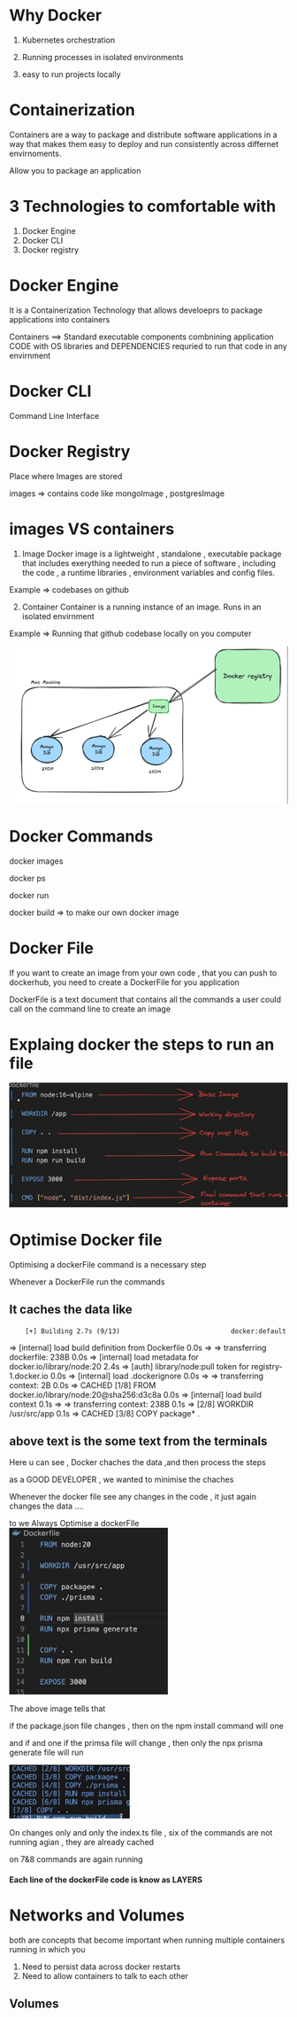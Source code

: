 # Why Docker

1) Kubernetes orchestration 

2) Running processes in isolated environments

3) easy to run projects locally

# Containerization

 Containers are a way to package and distribute software applications in a way that makes them easy to deploy and run consistently across differnet envirnoments.

 Allow you to package an application

 # 3 Technologies to comfortable with 
 1) Docker Engine
 2) Docker CLI
 3) Docker registry

 # Docker Engine
 
 It is a Containerization Technology that allows develoeprs to package applications into containers

 Containers ==> Standard executable components combnining application CODE with OS libraries and DEPENDENCIES requried to run that code in any envirnment

 # Docker CLI
  Command Line Interface

 # Docker Registry

 Place where Images are stored 

 images => contains code like mongoImage , postgresImage

 # images VS containers

 1) Image
 Docker image is a lightweight , standalone , executable package that includes exerything needed to run a piece of software , including the code , a runtime libraries , environment variables and config files.

   Example => codebases on github


2) Container
 Container is a running instance of an image. 
 Runs in an isolated envirnment

 Example => Running that github codebase locally on you computer

 ![alt text](image.png)


# Docker Commands

docker images

docker ps 

docker run

docker build => to make our own docker image


# Docker File 
If you want to create an image from your own code , that you can push to dockerhub,
you need to create a DockerFile for you application

DockerFile is a text document that contains all the commands a user could call on the command line to create an image

# Explaing docker the steps to run an file
![alt text](image-1.png)


# Optimise Docker file 

Optimising a dockerFile command is a necessary step 

Whenever a DockerFile run the commands

 ## It caches the data like 

        [+] Building 2.7s (9/13)                            docker:default
 => [internal] load build definition from Dockerfile          0.0s
 => => transferring dockerfile: 238B                          0.0s 
 => [internal] load metadata for docker.io/library/node:20    2.4s 
 => [auth] library/node:pull token for registry-1.docker.io   0.0s
 => [internal] load .dockerignore                             0.0s
 => => transferring context: 2B                               0.0s 
 => CACHED [1/8] FROM docker.io/library/node:20@sha256:d3c8a  0.0s 
 => [internal] load build context                             0.1s 
 => => transferring context: 238B                             0.1s 
 => [2/8] WORKDIR /usr/src/app                                0.1s 
 => CACHED [3/8] COPY package* . 

## above text is the some text from the terminals 

Here u can see , Docker chaches the data ,and then process the steps 

as a GOOD DEVELOPER , we wanted to minimise the chaches 

Whenever the docker file see any changes in the code , it just again changes the data .... 

to we Always Optimise a dockerFIle 
![alt text](image-2.png)

The above image tells that 

if the package.json file changes , then on the npm install command will one 

and 
if and one if the primsa file will change , then only the npx prisma generate file will run

![alt text](image-3.png)

On changes only and only the index.ts file , six of the commands are not running agian , they are already cached 

on 7&8 commands are again running 

 ####  Each line of the dockerFile code is know as LAYERS





# Networks and Volumes 

both are concepts that become important when running multiple containers running in which you 

1) Need to persist data across docker restarts
2) Need to allow containers to talk to each other

## Volumes

